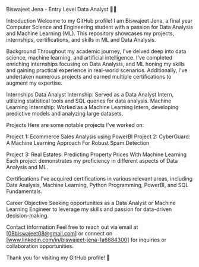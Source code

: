 Biswajeet Jena - Entry Level Data Analyst 👨‍💻

Introduction
Welcome to my GitHub profile! I am Biswajeet Jena, a final year Computer Science and Engineering student with a passion for Data Analysis and Machine Learning (ML). This repository showcases my projects, internships, certifications, and skills in ML and Data Analysis.

Background
Throughout my academic journey, I've delved deep into data science, machine learning, and artificial intelligence. I've completed enriching internships focusing on Data Analysis, and ML honing my skills and gaining practical experience in real-world scenarios. Additionally, I've undertaken numerous projects and earned multiple certifications to augment my expertise.

Internships
Data Analyst Internship: Served as a Data Analyst Intern, utilizing statistical tools and SQL queries for data analysis.
Machine Learning Internship: Worked as a Machine Learning Intern, developing predictive models and analyzing large datasets.

Projects
Here are some notable projects I've worked on:

Project 1: Ecommerce Sales Analysis using PowerBI
Project 2: CyberGuard: A Machine Learning Approach For Robust Spam Detection

Project 3: Real Estates: Predicting Property Prices With Machine Learning
Each project demonstrates my proficiency in different aspects of Data Analysis and ML.

Certifications
I've acquired certifications in various relevant areas, including  Data Analysis, Machine Learning, Python Programming, PowerBI, and SQL Fundamentals.

Career Objective
Seeking opportunities as a Data Analyst or Machine Learning Engineer to leverage my skills and passion for data-driven decision-making.

Contact Information
Feel free to reach out via email at [08biswajeet08@gmail.com] or connect on [www.linkedin.com/in/biswajeet-jena-1a6884300] for inquiries or collaboration opportunities.

Thank you for visiting my GitHub profile! 🚀

